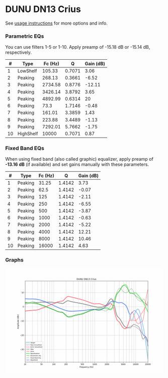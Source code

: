# DUNU DN13 Crius
See [usage instructions](https://github.com/jaakkopasanen/AutoEq#usage) for more options and info.

### Parametric EQs
You can use filters 1-5 or 1-10. Apply preamp of -15.18 dB or -15.14 dB, respectively.

|   # | Type      |   Fc (Hz) |      Q |   Gain (dB) |
|-----|-----------|-----------|--------|-------------|
|   1 | LowShelf  |    105.33 | 0.7071 |        3.06 |
|   2 | Peaking   |    268.13 | 0.3661 |       -6.52 |
|   3 | Peaking   |   2734.58 | 0.8776 |      -12.11 |
|   4 | Peaking   |   3426.14 | 3.8792 |        3.65 |
|   5 | Peaking   |   4892.99 | 0.6314 |       20    |
|   6 | Peaking   |     73.3  | 1.7146 |       -0.48 |
|   7 | Peaking   |    161.01 | 3.3859 |        1.43 |
|   8 | Peaking   |    223.88 | 3.4489 |       -1.13 |
|   9 | Peaking   |   7292.01 | 5.7662 |       -1.75 |
|  10 | HighShelf |  10000    | 0.7071 |        0.87 |

### Fixed Band EQs
When using fixed band (also called graphic) equalizer, apply preamp of **-13.16 dB** (if available) and set gains manually with these parameters.

|   # | Type    |   Fc (Hz) |      Q |   Gain (dB) |
|-----|---------|-----------|--------|-------------|
|   1 | Peaking |     31.25 | 1.4142 |        3.73 |
|   2 | Peaking |     62.5  | 1.4142 |       -0.07 |
|   3 | Peaking |    125    | 1.4142 |       -2.11 |
|   4 | Peaking |    250    | 1.4142 |       -6.55 |
|   5 | Peaking |    500    | 1.4142 |       -3.87 |
|   6 | Peaking |   1000    | 1.4142 |       -0.63 |
|   7 | Peaking |   2000    | 1.4142 |       -5.22 |
|   8 | Peaking |   4000    | 1.4142 |       12.21 |
|   9 | Peaking |   8000    | 1.4142 |       10.46 |
|  10 | Peaking |  16000    | 1.4142 |        4.63 |

### Graphs
![](./DUNU%20DN13%20Crius.png)
